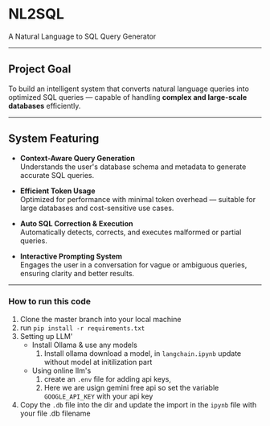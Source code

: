 # NL2SQL

A Natural Language to SQL Query Generator

---

## Project Goal

To build an intelligent system that converts natural language queries into optimized SQL queries — capable of handling **complex and large-scale databases** efficiently.

---

## System Featuring

- **Context-Aware Query Generation**  
  Understands the user's database schema and metadata to generate accurate SQL queries.

- **Efficient Token Usage**  
  Optimized for performance with minimal token overhead — suitable for large databases and cost-sensitive use cases.

- **Auto SQL Correction & Execution**  
  Automatically detects, corrects, and executes malformed or partial queries.

- **Interactive Prompting System**  
  Engages the user in a conversation for vague or ambiguous queries, ensuring clarity and better results.

---

### How to run this code
1. Clone the master branch into your local machine 
2. run `pip install -r requirements.txt`
3. Setting up LLM'
   - Install Ollama & use any models
     1. Install ollama download a model, in `langchain.ipynb` update without model at initilization part
   - Using online llm's
     1. create an `.env` file for adding api keys,
     2. Here we are usign gemini free api so set the variable `GOOGLE_API_KEY` with your api key
4. Copy the `.db` file into the dir and update the import in the `ipynb` file with your file .db filename
 
